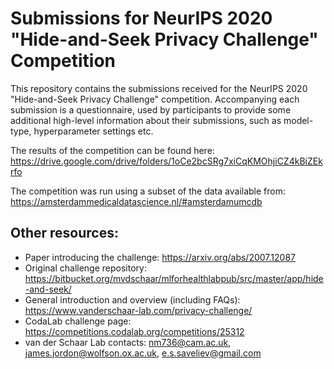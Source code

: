 # Submissions for NeurIPS 2020 "Hide-and-Seek Privacy Challenge" Competition

This repository contains the submissions received for the NeurIPS 2020 "Hide-and-Seek Privacy Challenge" competition. Accompanying each submission is a questionnaire, used by participants to provide some additional high-level information about their submissions, such as model-type, hyperparameter settings etc.

The results of the competition can be found here: https://drive.google.com/drive/folders/1oCe2bcSRg7xiCqKMOhjiCZ4kBiZEkrfo

The competition was run using a subset of the data available from: https://amsterdammedicaldatascience.nl/#amsterdamumcdb


## Other resources:
* Paper introducing the challenge: https://arxiv.org/abs/2007.12087
* Original challenge repository: https://bitbucket.org/mvdschaar/mlforhealthlabpub/src/master/app/hide-and-seek/
* General introduction and overview (including FAQs): https://www.vanderschaar-lab.com/privacy-challenge/  
* CodaLab challenge page: https://competitions.codalab.org/competitions/25312  
* van der Schaar Lab contacts: nm736@cam.ac.uk, james.jordon@wolfson.ox.ac.uk, e.s.saveliev@gmail.com
